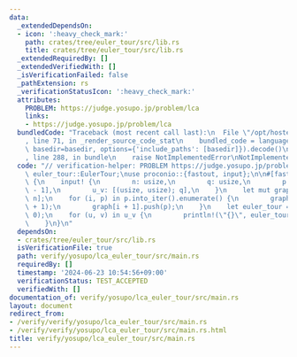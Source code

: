 ```yaml
---
data:
  _extendedDependsOn:
  - icon: ':heavy_check_mark:'
    path: crates/tree/euler_tour/src/lib.rs
    title: crates/tree/euler_tour/src/lib.rs
  _extendedRequiredBy: []
  _extendedVerifiedWith: []
  _isVerificationFailed: false
  _pathExtension: rs
  _verificationStatusIcon: ':heavy_check_mark:'
  attributes:
    PROBLEM: https://judge.yosupo.jp/problem/lca
    links:
    - https://judge.yosupo.jp/problem/lca
  bundledCode: "Traceback (most recent call last):\n  File \"/opt/hostedtoolcache/Python/3.10.14/x64/lib/python3.10/site-packages/onlinejudge_verify/documentation/build.py\"\
    , line 71, in _render_source_code_stat\n    bundled_code = language.bundle(stat.path,\
    \ basedir=basedir, options={'include_paths': [basedir]}).decode()\n  File \"/opt/hostedtoolcache/Python/3.10.14/x64/lib/python3.10/site-packages/onlinejudge_verify/languages/rust.py\"\
    , line 288, in bundle\n    raise NotImplementedError\nNotImplementedError\n"
  code: "// verification-helper: PROBLEM https://judge.yosupo.jp/problem/lca\n\nuse\
    \ euler_tour::EulerTour;\nuse proconio::{fastout, input};\n\n#[fastout]\nfn main()\
    \ {\n    input! {\n        n: usize,\n        q: usize,\n        p: [usize; n\
    \ - 1],\n        u_v: [(usize, usize); q],\n    }\n    let mut graph = vec![vec![];\
    \ n];\n    for (i, p) in p.into_iter().enumerate() {\n        graph[p].push(i\
    \ + 1);\n        graph[i + 1].push(p);\n    }\n    let euler_tour = EulerTour::new(&graph,\
    \ 0);\n    for (u, v) in u_v {\n        println!(\"{}\", euler_tour.lca(u, v));\n\
    \    }\n}\n"
  dependsOn:
  - crates/tree/euler_tour/src/lib.rs
  isVerificationFile: true
  path: verify/yosupo/lca_euler_tour/src/main.rs
  requiredBy: []
  timestamp: '2024-06-23 10:54:56+09:00'
  verificationStatus: TEST_ACCEPTED
  verifiedWith: []
documentation_of: verify/yosupo/lca_euler_tour/src/main.rs
layout: document
redirect_from:
- /verify/verify/yosupo/lca_euler_tour/src/main.rs
- /verify/verify/yosupo/lca_euler_tour/src/main.rs.html
title: verify/yosupo/lca_euler_tour/src/main.rs
---
```

